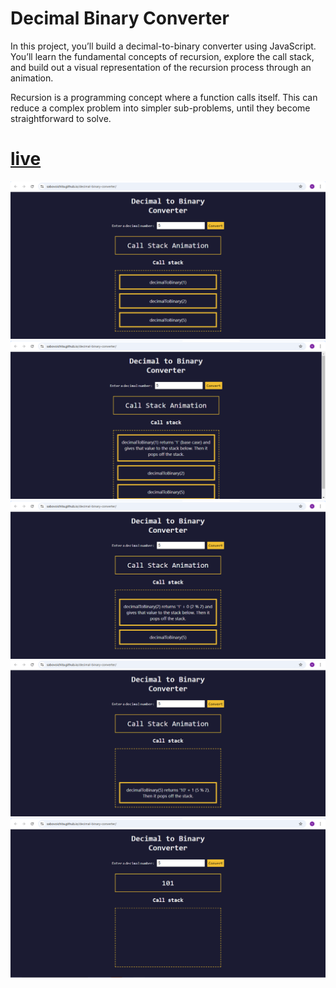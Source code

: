 # Decimal Binary Converter

In this project, you’ll build a decimal-to-binary converter using JavaScript. You’ll learn the fundamental concepts of recursion, explore the call stack, and build out a visual representation of the recursion process through an animation.

Recursion is a programming concept where a function calls itself. This can reduce a complex problem into simpler sub-problems, until they become straightforward to solve.

# [live](https://sabovoichita.github.io/decimal-binary-converter/)

![preview](preview.png)
![preview1](preview1.png)
![preview2](preview2.png)
![preview3](preview3.png)
![preview4](preview4.png)
